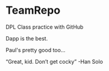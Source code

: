 # TeamRepo
DPL Class practice with GitHub

Dapp is the best.

Paul's pretty good too...

“Great, kid. Don’t get cocky” -Han Solo

